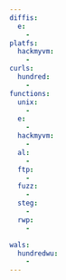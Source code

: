 ```yaml
---
diffis:
  e:
    -
platfs:
  hackmyvm:
    -
curls:
  hundred:
    -
functions:
  unix:
    -
  e:
    -
  hackmyvm:
    -
  al:
    -
  ftp:
    -
  fuzz:
    -
  steg:
    -
  rwp:
    -

wals:
  hundredwu:
    -
---
```

